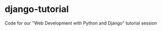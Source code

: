 django-tutorial
===============

Code for our "Web Development with Python and Django" tutorial session
